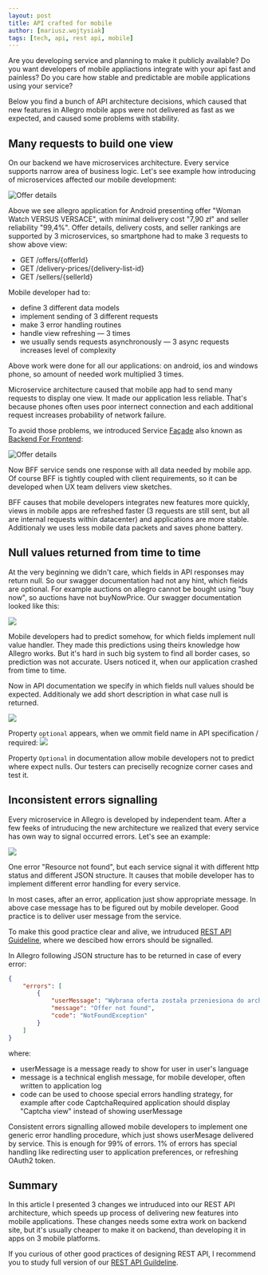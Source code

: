 ```yaml
---
layout: post
title: API crafted for mobile
author: [mariusz.wojtysiak]
tags: [tech, api, rest api, mobile]
---
```


Are you developing service and planning to make it publicly available? Do you want developers of mobile appliactions integrate with your api fast and painless? Do you care how stable and predictable are mobile applications using your service?

Below you find a bunch of API architecture decisions, which caused that new features in Allegro mobile apps were not delivered as fast as we expected, and caused some problems with stability.

## Many requests to build one view
On our backend we have microservices architecture. Every service supports narrow area of business logic. Let's see example how introducing of microservices affected our mobile development:

![Offer details](/img/articles/api-crafted-for-mobile/offer-watch.png)

Above we see allegro application for Android presenting offer "Woman Watch VERSUS VERSACE", with minimal delivery cost "7,90 zł" and seller reliability "99,4%". Offer details, delivery costs, and seller rankings are supported by 3 microservices, so smartphone had to make 3 requests to show above view:

- GET /offers/{offerId}
- GET /delivery-prices/{delivery-list-id}
- GET /sellers/{sellerId}

Mobile developer had to:

- define 3 different data models
- implement sending of 3 different requests
- make 3 error handling routines
- handle view refreshing — 3 times
- we usually sends requests asynchronously — 3 async requests increases level of complexity

Above work were done for all our applications: on android, ios and windows phone, so amount of needed work multiplied 3 times.

Microservice architecture caused that mobile app had to send many requests to display one view. It made our application less reliable. That's because phones often uses poor internect connection and each additional request increases probability of network failure.

To avoid those problems, we introduced Service [Façade](https://en.wikipedia.org/wiki/Facade_pattern) also known as [Backend For Frontend](http://samnewman.io/patterns/architectural/bff/):

![Offer details](/img/articles/api-crafted-for-mobile/BFF.png)

Now BFF service sends one response with all data needed by mobile app. Of course BFF is tightly coupled with client requirements, so it can be developed when UX team delivers view sketches.

BFF causes that mobile developers integrates new features more quickly, views in mobile apps are refreshed faster (3 requests are still sent, but all are internal requests within datacenter) and applications are more stable. Additionaly we uses less mobile data packets and saves phone battery.

## Null values returned from time to time
At the very beginning we didn't care, which fields in API responses may return null. So our swagger documentation had not any hint, which fields are optional. For example auctions on allegro cannot be bought using "buy now", so auctions have not buyNowPrice. Our swagger documentation looked like this:

![](/img/articles/api-crafted-for-mobile/offer-no-optional.png)

Mobile developers had to predict somehow, for which fields implement null value handler. They made this predictions using theirs knowledge how Allegro works. But it's hard in such big system to find all border cases, so prediction was not accurate. Users noticed it, when our application crashed from time to time.

Now in API documentation we specify in which fields null values should be expected. Additionaly we add short description in what case null is returned.

![](/img/articles/api-crafted-for-mobile/offer-optional.png)

Property `optional` appears, when we ommit field name in API specification / required:
![](/img/articles/api-crafted-for-mobile/swagger-required.png)

Property `Optional` in documentation allow mobile developers not to predict where expect nulls. Our testers can preciselly recognize corner cases and test it.

## Inconsistent errors signalling
Every microservice in Allegro is developed by independent team. After a few feeks of intruducing the new architecture we realized that every service has own way to signal occurred errors. Let's see an example:

![](/img/articles/api-crafted-for-mobile/inconsistent-errors-handling.png)

One error "Resource not found", but each service signal it with different http status and different JSON structure. It causes that mobile developer has to implement different error handling for every service.

In most cases, after an error, application just show appropriate message. In above case message has to be figured out by mobile developer. Good practice is to deliver user message from the service.

To make this good practice clear and alive, we intruduced [REST API Guideline](http://allegro-restapi-guideline.readthedocs.io/en/latest/Error/), where we descibed how errors should be signalled.

In Allegro following JSON structure has to be returned in case of every error:

```JSON
{
    "errors": [
        {
            "userMessage": "Wybrana oferta została przeniesiona do archiwum",
            "message": "Offer not found",
            "code": "NotFoundException"
        }
    ]
}
```

where:

- userMessage is a message ready to show for user in user's language
- message is a technical english message, for mobile developer, often written to application log
- code can be used to choose special errors handling strategy, for example after code CaptchaRequired application should display "Captcha view" instead of showing userMessage

Consistent errors signalling allowed mobile developers to implement one generic error handling procedure, which just shows userMesage delivered by service. This is enough for 99% of errors. 1% of errors has special handling like redirecting user to application preferences, or refreshing OAuth2 token.

## Summary
In this article I presented 3 changes we intruduced into our REST API architecture, which speeds up process of delivering new features into mobile applications. These changes needs some extra work on backend site, but it's usually cheaper to make it on backend, than developing it in apps on 3 mobile platforms.

If you curious of other good practices of designing REST API, I recommend you to study full version of our [REST API Guildeline](http://allegro-restapi-guideline.readthedocs.io/en/latest/).
